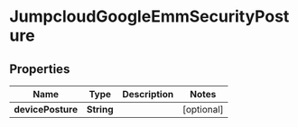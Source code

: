 

# JumpcloudGoogleEmmSecurityPosture


## Properties

| Name | Type | Description | Notes |
|------------ | ------------- | ------------- | -------------|
|**devicePosture** | **String** |  |  [optional] |



